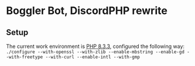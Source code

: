 # Boggler Bot, DiscordPHP rewrite
## Setup
The current work environment is [PHP 8.3.3](https://www.php.net/downloads.php#v8.3.3), configured the following way: `./configure --with-openssl --with-zlib --enable-mbstring --enable-gd --with-freetype --with-curl --enable-intl --with-gmp`
